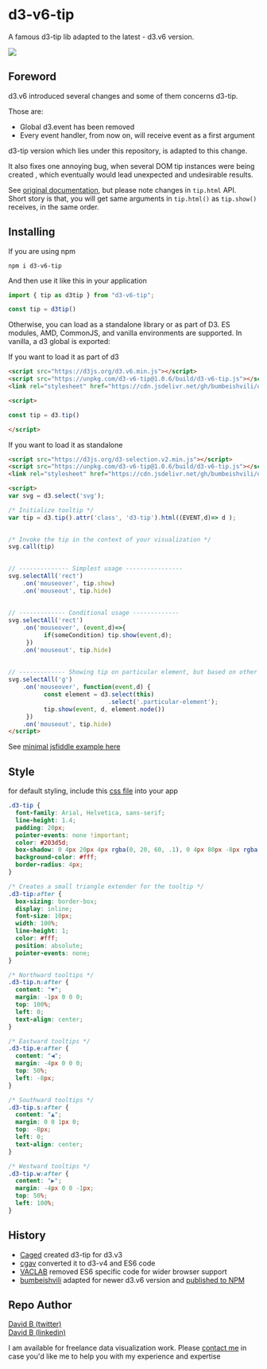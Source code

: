 # d3-v6-tip
A famous d3-tip lib adapted to the latest - d3.v6 version.

![](https://user-images.githubusercontent.com/6873202/92922793-6e621b00-f447-11ea-933d-50bac9a25fbb.gif)


## Foreword

d3.v6 introduced several changes and some of them concerns d3-tip.

Those are:

* Global d3.event has been removed
* Every event handler, from now on, will receive event as a first argument

d3-tip version which lies under this repository, is adapted to this change.

It also fixes one annoying bug, when several DOM tip instances were being created , which eventually would lead unexpected and undesirable results.

See [original documentation](https://github.com/caged/d3-tip/blob/master/docs/index.md), but please note changes in `tip.html` API.   
Short story is that, you will get same arguments in `tip.html()` as `tip.show()` receives, in the same order.

## Installing
If you are using npm

```npm i d3-v6-tip```

And then use it like this in your application
```javascript
import { tip as d3tip } from "d3-v6-tip";

const tip = d3tip()
```

Otherwise, you can load as a standalone library or as part of D3. ES modules, AMD, CommonJS, and vanilla environments are supported. In vanilla, a d3 global is exported:

If you want to load it as part of d3
```html
<script src="https://d3js.org/d3.v6.min.js"></script>
<script src="https://unpkg.com/d3-v6-tip@1.0.6/build/d3-v6-tip.js"></script>
<link rel="stylesheet" href="https://cdn.jsdelivr.net/gh/bumbeishvili/d3-tip-for-v6@4/d3-tip.min.css">

<script>

const tip = d3.tip()

</script>
```

If you want to load it as standalone
```html
<script src="https://d3js.org/d3-selection.v2.min.js"></script>
<script src="https://unpkg.com/d3-v6-tip@1.0.6/build/d3-v6-tip.js"></script>
<link rel="stylesheet" href="https://cdn.jsdelivr.net/gh/bumbeishvili/d3-tip-for-v6@4/d3-tip.min.css">

<script>
var svg = d3.select('svg');

/* Initialize tooltip */
var tip = d3.tip().attr('class', 'd3-tip').html((EVENT,d)=> d );

    
/* Invoke the tip in the context of your visualization */
svg.call(tip)

    
// -------------- Simplest usage ----------------
svg.selectAll('rect')
    .on('mouseover', tip.show)
    .on('mouseout', tip.hide)
        
    
// ------------- Conditional usage -------------
svg.selectAll('rect')
    .on('mouseover', (event,d)=>{
          if(someCondition) tip.show(event,d);
     })
    .on('mouseout', tip.hide)
    
    
// ------------- Showing tip on particular element, but based on other DOM element's data -------------
svg.selectAll('g')
    .on('mouseover', function(event,d) {
          const element = d3.select(this)
                            .select('.particular-element');
          tip.show(event, d, element.node())
     })
    .on('mouseout', tip.hide)
</script>
```


See   [minimal jsfiddle example here](https://jsfiddle.net/aftjeb0g/2/)




## Style
for default styling, include this [css file](https://github.com/bumbeishvili/d3-v6-tip/blob/master/src/d3-tip.css) into your app
```css
.d3-tip {
  font-family: Arial, Helvetica, sans-serif;
  line-height: 1.4;
  padding: 20px;
  pointer-events: none !important;
  color: #203d5d;
  box-shadow: 0 4px 20px 4px rgba(0, 20, 60, .1), 0 4px 80px -8px rgba(0, 20, 60, .2);
  background-color: #fff;
  border-radius: 4px;
}

/* Creates a small triangle extender for the tooltip */
.d3-tip:after {
  box-sizing: border-box;
  display: inline;
  font-size: 10px;
  width: 100%;
  line-height: 1;
  color: #fff;
  position: absolute;
  pointer-events: none;
}

/* Northward tooltips */
.d3-tip.n:after {
  content: "▼";
  margin: -1px 0 0 0;
  top: 100%;
  left: 0;
  text-align: center;
}

/* Eastward tooltips */
.d3-tip.e:after {
  content: "◀";
  margin: -4px 0 0 0;
  top: 50%;
  left: -8px;
}

/* Southward tooltips */
.d3-tip.s:after {
  content: "▲";
  margin: 0 0 1px 0;
  top: -8px;
  left: 0;
  text-align: center;
}

/* Westward tooltips */
.d3-tip.w:after {
  content: "▶";
  margin: -4px 0 0 -1px;
  top: 50%;
  left: 100%;
}
```


## History

* [Caged](https://github.com/caged/d3-tip) created d3-tip for d3.v3
* [cgav](https://github.com/cgav/d3-tip) converted it to d3-v4 and ES6 code
* [VACLAB](https://github.com/VACLab/d3-tip) removed ES6 specific code for wider browser support
* [bumbeishvili](https://github.com/bumbeishvili/d3-tip-v6) adapted for newer d3.v6 version and [published to NPM](https://www.npmjs.com/package/d3-v6-tip)


## Repo Author
 [David   B (twitter)](https://twitter.com/dbumbeishvili)  
 [David   B (linkedin)](https://www.linkedin.com/in/bumbeishvili/)  

I am available for freelance data visualization work. Please [contact me](https://davidb.dev/contact) in case you'd like me to help you with my experience and expertise
